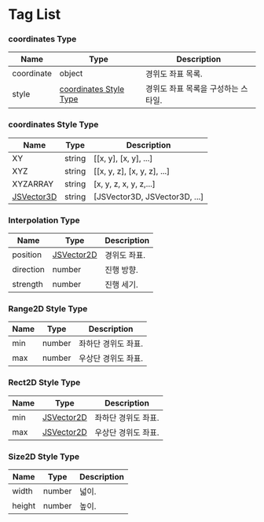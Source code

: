 # Tag List

### coordinates Type

| Name       | Type                                                         | Description                         |
| ---------- | ------------------------------------------------------------ | ----------------------------------- |
| coordinate | object                                                       | 경위도 좌표 목록.                   |
| style      | [coordinates Style Type](tag-list.md#coordinates-style-type) | 경위도 좌표 목록을 구성하는 스타일. |

### coordinates Style Type

| Name                                | Type   | Description                    |
| ----------------------------------- | ------ | ------------------------------ |
| XY                                  | string | \[\[x, y], \[x, y], ...]       |
| XYZ                                 | string | \[\[x, y, z], \[x, y, z], ...] |
| XYZARRAY                            | string | \[x, y, z, x, y, z,...]        |
| [JSVector3D](../core/jsvector3d.md) | string | \[JSVector3D, JSVector3D, ...] |

### Interpolation Type

| Name      | Type                                | Description  |
| --------- | ----------------------------------- | ------------ |
| position  | [JSVector2D](../core/jsvector2d.md) | 경위도 좌표. |
| direction | number                              | 진행 방향.   |
| strength  | number                              | 진행 세기.   |

### Range2D Style Type

| Name | Type   | Description         |
| ---- | ------ | ------------------- |
| min  | number | 좌하단 경위도 좌표. |
| max  | number | 우상단 경위도 좌표. |

### Rect2D Style Type

| Name | Type                                | Description         |
| ---- | ----------------------------------- | ------------------- |
| min  | [JSVector2D](../core/jsvector2d.md) | 좌하단 경위도 좌표. |
| max  | [JSVector2D](../core/jsvector2d.md) | 우상단 경위도 좌표. |

### Size2D Style Type

| Name 	 | Type                                	| Description         	|
| ------ | ------------------------------------ | --------------------- |
| width  | number 								| 넓이. 					|
| height | number 								| 높이. 					|